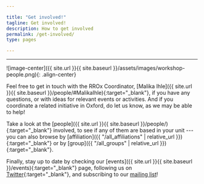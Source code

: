 ```yaml
---

title: "Get involved!"
tagline: Get involved!
description: How to get involved
permalink: /get-involved/
type: pages

---
```

---

![image-center]({{ site.url }}{{ site.baseurl }}/assets/images/workshop-people.png){: .align-center}

Feel free to get in touch with the RROx Coordinator, [Malika Ihle]({{
site.url }}{{ site.baseurl }}/people/#MalikaIhle){:target="_blank"},
if you have any questions, or with ideas for relevant events or
activities. And if you coordinate a related initiative in Oxford, do
let us know, as we may be able to help!

Take a look at the [people]({{ site.url }}{{ site.baseurl
}}/people/){:target="_blank"} involved, to see if any of them are
based in your unit --- you can also browse by [affiliation]({{
"/all_affiliations" | relative_url }}){:target="_blank"} or by
[group]({{ "/all_groups" | relative_url }}){:target="_blank"}.

Finally, stay up to date by checking our [events]({{ site.url }}{{
site.baseurl }}/events){:target="_blank"} page, following us on
[Twitter](http://twitter.com/RR_Oxford){:target="_blank"}, and
subscribing to our [mailing
list](mailto:sympa@maillist.ox.ac.uk?subject=subscribe%20rroxford)!
